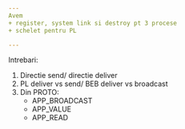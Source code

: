 ```yaml
---
Avem 
+ register, system link si destroy pt 3 procese 
+ schelet pentru PL

---
```

Intrebari: 
1. Directie send/ directie deliver 
2. PL deliver vs send/ BEB deliver vs broadcast
3. Din PROTO:
   + APP_BROADCAST
   + APP_VALUE
   + APP_READ
